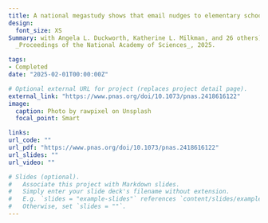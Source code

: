 ```yaml
---
title: A national megastudy shows that email nudges to elementary school teachers boost student math achievement, particularly when personalized
design:
  font_size: XS
Summary: with Angela L. Duckworth, Katherine L. Milkman, and 26 others). <br>
  _Proceedings of the National Academy of Sciences_, 2025.

tags:
- Completed
date: "2025-02-01T00:00:00Z"

# Optional external URL for project (replaces project detail page).
external_link: "https://www.pnas.org/doi/10.1073/pnas.2418616122"
image:
  caption: Photo by rawpixel on Unsplash
  focal_point: Smart

links:
url_code: ""
url_pdf: "https://www.pnas.org/doi/10.1073/pnas.2418616122"
url_slides: ""
url_video: ""

# Slides (optional).
#   Associate this project with Markdown slides.
#   Simply enter your slide deck's filename without extension.
#   E.g. `slides = "example-slides"` references `content/slides/example-slides.md`.
#   Otherwise, set `slides = ""`.
---
```

